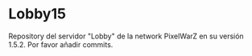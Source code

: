 Lobby15
=======

Repository del servidor "Lobby" de la network PixelWarZ en su versión 1.5.2. Por favor añadir commits.

